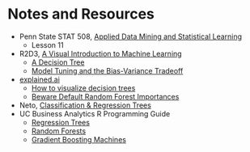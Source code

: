 # Notes and Resources

- Penn State STAT 508, [Applied Data Mining and Statistical Learning](https://newonlinecourses.science.psu.edu/stat508/)
    - Lesson 11
- R2D3, [A Visual Introduction to Machine Learning](http://www.r2d3.us)
    - [A Decision Tree](http://www.r2d3.us/visual-intro-to-machine-learning-part-1/)
    - [Model Tuning and the Bias-Variance Tradeoff](http://www.r2d3.us/visual-intro-to-machine-learning-part-2/)
- [explained.ai](https://explained.ai/)
    - [How to visualize decision trees](https://explained.ai/decision-tree-viz/index.html)
    - [Beware Default Random Forest Importances](https://explained.ai/rf-importance/index.html)
- Neto, [Classification & Regression Trees](http://www.di.fc.ul.pt/~jpn/r/tree/tree.html)
- UC Business Analytics R Programming Guide
    - [Regression Trees](https://uc-r.github.io/regression_trees)
    - [Random Forests](https://uc-r.github.io/random_forests)
    - [Gradient Boosting Machines](https://uc-r.github.io/gbm_regression)
